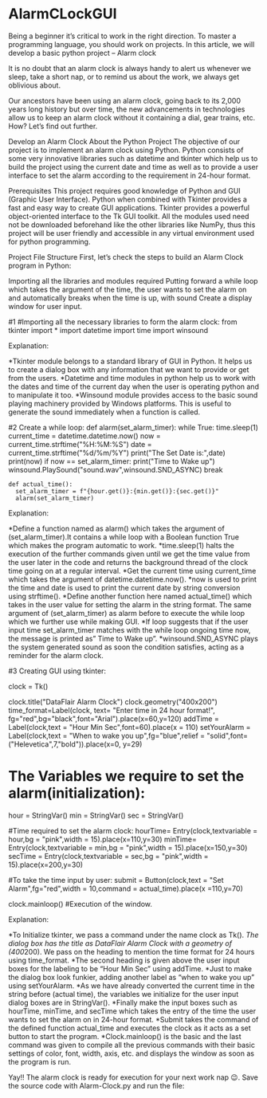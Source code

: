 # AlarmCLockGUI
Being a beginner it’s critical to work in the right direction. To master a programming language, you should work on projects. In this article, we will develop a basic python project – Alarm clock

It is no doubt that an alarm clock is always handy to alert us whenever we sleep, take a short nap, or to remind us about the work, we always get oblivious about.

Our ancestors have been using an alarm clock, going back to its 2,000 years long history but over time, the new advancements in technologies allow us to keep an alarm clock without it containing a dial, gear trains, etc. How? Let’s find out further.

Develop an Alarm Clock
About the Python Project
The objective of our project is to implement an alarm clock using Python. Python consists of some very innovative libraries such as datetime and tkinter which help us to build the project using the current date and time as well as to provide a user interface to set the alarm according to the requirement in 24-hour format.

Prerequisites
This project requires good knowledge of Python and GUI (Graphic User Interface). Python when combined with Tkinter provides a fast and easy way to create GUI applications. Tkinter provides a powerful object-oriented interface to the Tk GUI toolkit. All the modules used need not be downloaded beforehand like the other libraries like NumPy, thus this project will be user friendly and accessible in any virtual environment used for python programming.

Project File Structure
First, let’s check the steps to build an Alarm Clock program in Python:

Importing all the libraries and modules required
Putting forward a while loop which takes the argument of the time, the user wants to set the alarm on and automatically breaks when the time is up, with sound
Create a display window for user input.

#1
#Importing all the necessary libraries to form the alarm clock:
     from tkinter import *
     import datetime
     import time
     import winsound

Explanation:

*Tkinter module belongs to a standard library of GUI in Python. It helps us to create a dialog box with any information that we want to provide or get from the users.
*Datetime and time modules in python help us to work with the dates and time of the current day when the user is operating python and to manipulate it too.
*Winsound module provides access to the basic sound playing machinery provided by Windows platforms. This is useful to generate the sound immediately when a function is called.

#2
Create a while loop:
    def alarm(set_alarm_timer):
        while True:
           time.sleep(1)
           current_time = datetime.datetime.now()
           now = current_time.strftime("%H:%M:%S")
           date = current_time.strftime("%d/%m/%Y")
           print("The Set Date is:",date)
           print(now)
               if now == set_alarm_timer:
                  print("Time to Wake up")
           winsound.PlaySound("sound.wav",winsound.SND_ASYNC)
           break

    def actual_time():
      set_alarm_timer = f"{hour.get()}:{min.get()}:{sec.get()}"
      alarm(set_alarm_timer)
    
Explanation:

*Define a function named as alarm() which takes the argument of (set_alarm_timer).It contains a while loop with a Boolean function True which makes the program automatic to work.
*time.sleep(1) halts the execution of the further commands given until we get the time value from the user later in the code and returns the background thread of the clock time going on at a regular interval.
*Get the current time using current_time which takes the argument of datetime.datetime.now().
*now is used to print the time and date is used to print the current date by string conversion using strftime().
*Define another function here named actual_time() which takes in the user value for setting the alarm in the string format. The same argument of (set_alarm_timer) as alarm before to execute the while loop which we further use while making GUI.
*If loop suggests that if the user input time set_alarm_timer matches with the while loop ongoing time now, the message is printed as” Time to Wake up”.
*winsound.SND_ASYNC plays the system generated sound as soon the condition satisfies, acting as a reminder for the alarm clock.

#3
Creating GUI using tkinter:

clock = Tk()

clock.title("DataFlair Alarm Clock")
clock.geometry("400x200")
time_format=Label(clock, text= "Enter time in 24 hour format!", fg="red",bg="black",font="Arial").place(x=60,y=120)
addTime = Label(clock,text = "Hour  Min   Sec",font=60).place(x = 110)
setYourAlarm = Label(clock,text = "When to wake you up",fg="blue",relief = "solid",font=("Helevetica",7,"bold")).place(x=0, y=29)

# The Variables we require to set the alarm(initialization):
hour = StringVar()
min = StringVar()
sec = StringVar()

#Time required to set the alarm clock:
hourTime= Entry(clock,textvariable = hour,bg = "pink",width = 15).place(x=110,y=30)
minTime= Entry(clock,textvariable = min,bg = "pink",width = 15).place(x=150,y=30)
secTime = Entry(clock,textvariable = sec,bg = "pink",width = 15).place(x=200,y=30)

#To take the time input by user:
submit = Button(clock,text = "Set Alarm",fg="red",width = 10,command = actual_time).place(x =110,y=70)

clock.mainloop()
#Execution of the window.

Explanation:

*To Initialize tkinter, we pass a command under the name clock as Tk().
*The dialog box has the title as DataFlair Alarm Clock with a geometry of (400*200). We pass on the heading to mention the time format for 24 hours using time_format.
*The second heading is given above the user input boxes for the labeling to be “Hour Min Sec” using addTime.
*Just to make the dialog box look funkier, adding another label as “when to wake you up” using setYourAlarm.
*As we have already converted the current time in the string before (actual time), the variables we initialize for the user input dialog boxes are in StringVar().
*Finally make the input boxes such as hourTime, minTime, and secTime which takes the entry of the time the user wants to set the alarm on in 24-hour format.
*Submit takes the command of the defined function actual_time and executes the clock as it acts as a set button to start the program.
*Clock.mainloop() is the basic and the last command was given to compile all the previous commands with their basic settings of color, font, width, axis, etc. and displays the window as soon as the program is run.

Yay!! The alarm clock is ready for execution for your next work nap 😉. Save the source code with Alarm-Clock.py and run the file:
